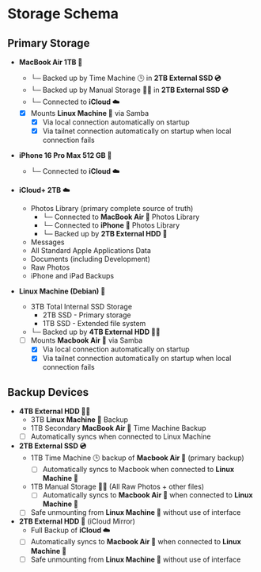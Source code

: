 # Storage Schema

## Primary Storage

- **MacBook Air 1TB 🍏**
  - └─ Backed up by Time Machine 🕒 in **2TB External SSD 💿**
  - └─ Backed up by Manual Storage ✋🏻 in **2TB External SSD 💿**
  - └─ Connected to **iCloud ☁️**
  - [X] Mounts **Linux Machine 🐧** via Samba
    - [X] Via local connection automatically on startup
    - [X] Via tailnet connection automatically on startup when local connection fails

- **iPhone 16 Pro Max 512 GB 📱**
  - └─ Connected to **iCloud ☁️**

- **iCloud+ 2TB ☁️**
  - Photos Library (primary complete source of truth)
    - └─ Connected to **MacBook Air 🍏** Photos Library
    - └─ Connected to **iPhone 📱** Photos Library
    - └─ Backed up by **2TB External HDD 💾**
  - Messages
  - All Standard Apple Applications Data
  - Documents (including Development)
  - Raw Photos
  - iPhone and iPad Backups

- **Linux Machine (Debian) 🐧**
  - 3TB Total Internal SSD Storage
    - 2TB SSD - Primary storage
    - 1TB SSD - Extended file system
  - └─ Backed up by **4TB External HDD 💾💾**
  - [ ] Mounts **Macbook Air 🍏** via Samba
    - [X] Via local connection automatically on startup
    - [X] Via tailnet connection automatically on startup when local connection fails

## Backup Devices

- **4TB External HDD 💾💾**
  - 3TB **Linux Machine 🐧** Backup
  - 1TB Secondary **MacBook Air 🍏** Time Machine Backup
  - [ ] Automatically syncs when connected to Linux Machine

- **2TB External SSD 💿**
  - 1TB Time Machine 🕒 backup of **Macbook Air 🍏** (primary backup)
    - [ ] Automatically syncs to Macbook when connected to **Linux Machine 🐧**
  - 1TB Manual Storage ✋🏻 (All Raw Photos + other files)
    - [ ] Automatically syncs to **Macbook Air 🍏** when connected to **Linux Machine 🐧**
  - [ ] Safe unmounting from **Linux Machine 🐧** without use of interface

- **2TB External HDD 💾** (iCloud Mirror)
  - Full Backup of **iCloud ☁️**
  - [ ] Automatically syncs to **Macbook Air 🍏** when connected to **Linux Machine 🐧**
  - [ ] Safe unmounting from **Linux Machine 🐧** without use of interface
